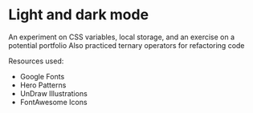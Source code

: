 # Light and dark mode
An experiment on CSS variables, local storage, and an exercise on a potential portfolio
Also practiced ternary operators for refactoring code

Resources used:
- Google Fonts
- Hero Patterns
- UnDraw Illustrations
- FontAwesome Icons
